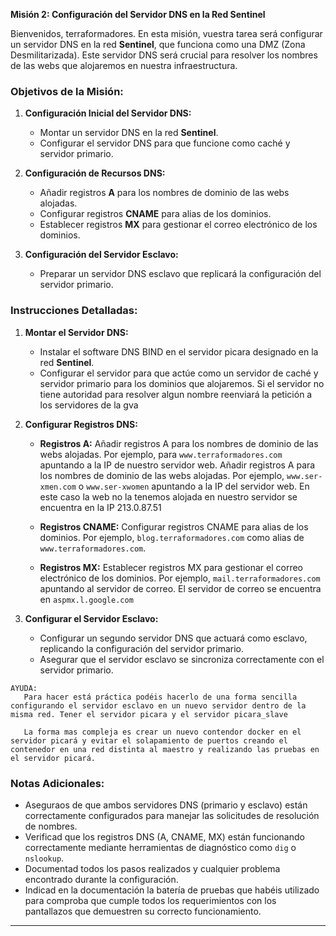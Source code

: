 
**Misión 2: Configuración del Servidor DNS en la Red Sentinel**

Bienvenidos, terraformadores. En esta misión, vuestra tarea será configurar un servidor DNS en la red **Sentinel**, que funciona como una DMZ (Zona Desmilitarizada). Este servidor DNS será crucial para resolver los nombres de las webs que alojaremos en nuestra infraestructura.

### Objetivos de la Misión:

1. **Configuración Inicial del Servidor DNS:**
   - Montar un servidor DNS en la red **Sentinel**.
   - Configurar el servidor DNS para que funcione como caché y servidor primario.

2. **Configuración de Recursos DNS:**
   - Añadir registros **A** para los nombres de dominio de las webs alojadas.
   - Configurar registros **CNAME** para alias de los dominios.
   - Establecer registros **MX** para gestionar el correo electrónico de los dominios.

3. **Configuración del Servidor Esclavo:**
   - Preparar un servidor DNS esclavo que replicará la configuración del servidor primario. 


### Instrucciones Detalladas:

1. **Montar el Servidor DNS:**
   - Instalar el software DNS BIND en el servidor picara designado en la red **Sentinel**.
   - Configurar el servidor para que actúe como un servidor de caché y servidor primario para los dominios que alojaremos. Si el servidor no tiene autoridad para resolver algun nombre reenviará la petición a los servidores de la gva

2. **Configurar Registros DNS:**
   - **Registros A:** Añadir registros A para los nombres de dominio de las webs alojadas. Por ejemplo, para `www.terraformadores.com` apuntando a la IP de nuestro servidor web.
   Añadir registros A para los nombres de dominio de las webs alojadas. Por ejemplo, `www.ser-xmen.com` o `www.ser-xwomen` apuntando a la IP del servidor web. En este caso la web no la tenemos alojada en nuestro servidor se encuentra en la IP 213.0.87.51

   - **Registros CNAME:** Configurar registros CNAME para alias de los dominios. Por ejemplo, `blog.terraformadores.com` como alias de `www.terraformadores.com`.
   - **Registros MX:** Establecer registros MX para gestionar el correo electrónico de los dominios. Por ejemplo, `mail.terraformadores.com` apuntando al servidor de correo. El servidor de correo se encuentra en `aspmx.l.google.com`



3. **Configurar el Servidor Esclavo:**
   - Configurar un segundo servidor DNS que actuará como esclavo, replicando la configuración del servidor primario.
   - Asegurar que el servidor esclavo se sincroniza correctamente con el servidor primario.

```
AYUDA:
   Para hacer está práctica podéis hacerlo de una forma sencilla configurando el servidor esclavo en un nuevo servidor dentro de la misma red. Tener el servidor picara y el servidor picara_slave

   La forma mas compleja es crear un nuevo contendor docker en el servidor picará y evitar el solapamiento de puertos creando el contenedor en una red distinta al maestro y realizando las pruebas en el servidor picará. 
```


### Notas Adicionales:

- Aseguraos de que ambos servidores DNS (primario y esclavo) están correctamente configurados para manejar las solicitudes de resolución de nombres.
- Verificad que los registros DNS (A, CNAME, MX) están funcionando correctamente mediante herramientas de diagnóstico como `dig` o `nslookup`.
- Documentad todos los pasos realizados y cualquier problema encontrado durante la configuración.
- Indicad en la documentación la batería de pruebas que habéis utilizado para comproba que cumple todos los requerimientos con los pantallazos que demuestren su correcto funcionamiento.
---